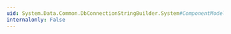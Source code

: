 ```yaml
---
uid: System.Data.Common.DbConnectionStringBuilder.System#ComponentModel#ICustomTypeDescriptor#GetComponentName
internalonly: False
---
```

